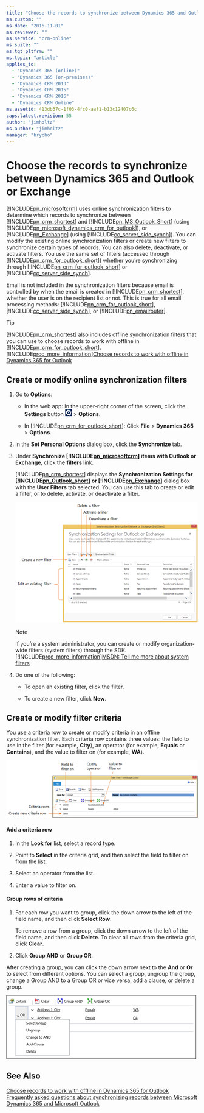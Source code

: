 ```yaml
---
title: "Choose the records to synchronize between Dynamics 365 and Outlook or Exchange | MicrosoftDocs"
ms.custom: ""
ms.date: "2016-11-01"
ms.reviewer: ""
ms.service: "crm-online"
ms.suite: ""
ms.tgt_pltfrm: ""
ms.topic: "article"
applies_to: 
  - "Dynamics 365 (online)"
  - "Dynamics 365 (on-premises)"
  - "Dynamics CRM 2013"
  - "Dynamics CRM 2015"
  - "Dynamics CRM 2016"
  - "Dynamics CRM Online"
ms.assetid: 413db37c-1f03-4fc0-aaf1-b13c12407c6c
caps.latest.revision: 55
author: "jimholtz"
ms.author: "jimholtz"
manager: "brycho"
---
```

# Choose the records to synchronize between Dynamics 365 and Outlook or Exchange
[!INCLUDE[pn_microsoftcrm](../../includes/pn-microsoftcrm.md)] uses online synchronization filters to determine which records to synchronize between [!INCLUDE[pn_crm_shortest](../../includes/pn-crm-shortest.md)] and [!INCLUDE[pn_MS_Outlook_Short](../../includes/pn-ms-outlook-short.md)] (using [!INCLUDE[pn_microsoft_dynamics_crm_for_outlook](../../includes/pn-microsoft-dynamics-crm-for-outlook.md)]), or [!INCLUDE[pn_Exchange](../../includes/pn-exchange.md)] (using [!INCLUDE[cc_server_side_synch](../../includes/cc-server-side-synch.md)]). You can modify the existing online synchronization filters or create new filters to synchronize certain types of records. You can also delete, deactivate, or activate filters. You use the same set of filters (accessed through [!INCLUDE[pn_crm_for_outlook_short](../../includes/pn-crm-for-outlook-short.md)]) whether you’re synchronizing through [!INCLUDE[pn_crm_for_outlook_short](../../includes/pn-crm-for-outlook-short.md)] or [!INCLUDE[cc_server_side_synch](../../includes/cc-server-side-synch.md)].  
  
 Email is not included in the synchronization filters because email is controlled by when the email is created in [!INCLUDE[pn_crm_shortest](../../includes/pn-crm-shortest.md)], whether the user is on the recipient list or not. This is true for all email processing methods: [!INCLUDE[pn_crm_for_outlook_short](../../includes/pn-crm-for-outlook-short.md)], [!INCLUDE[cc_server_side_synch](../../includes/cc-server-side-synch.md)], or [!INCLUDE[pn_emailrouter](../../includes/pn-emailrouter.md)].  
  
> [!TIP]
>  [!INCLUDE[pn_crm_shortest](../../includes/pn-crm-shortest.md)] also includes offline synchronization filters that you can use to choose records to work with offline in [!INCLUDE[pn_crm_for_outlook_short](../../includes/pn-crm-for-outlook-short.md)]. [!INCLUDE[proc_more_information](../../includes/proc-more-information.md)][Choose records to work with offline in Dynamics 365 for Outlook](choose-records-work-offline.md)  
  
## Create or modify online synchronization filters  
  
1.  Go to **Options**:  
  
    -   In the web app: In the upper-right corner of the screen, click the **Settings** button ![User profile Settings button](../media/priv-user.gif "User profile Settings button") > **Options**.  
  
    -   In [!INCLUDE[pn_crm_for_outlook_short](../../includes/pn-crm-for-outlook-short.md)]: Click **File** > **Dynamics 365** > **Options**.  
  
2.  In the **Set Personal Options** dialog box, click the **Synchronize** tab.  
  
3.  Under **Synchronize [!INCLUDE[pn_microsoftcrm](../../includes/pn-microsoftcrm.md)] items with Outlook or Exchange**, click the **filters** link.  
  
     [!INCLUDE[pn_crm_shortest](../../includes/pn-crm-shortest.md)] displays the **Synchronization Settings for [!INCLUDE[pn_Outlook_short](../../includes/pn-outlook-short.md)] or [!INCLUDE[pn_Exchange](../../includes/pn-exchange.md)]** dialog box with the **User Filters** tab selected. You can use this tab to create or edit a filter, or to delete, activate, or deactivate a filter.  
  
     ![Online synchronization filters](../media/online-sync-filters-dialog-box.PNG "Online synchronization filters")  
  
    > [!NOTE]
    >  If you’re a system administrator, you can create or modify organization-wide filters (system filters) through the SDK. [!INCLUDE[proc_more_information](../../includes/proc-more-information.md)][MSDN: Tell me more about system filters](https://msdn.microsoft.com/library/gg328205.aspx)  
  
4.  Do one of the following:  
  
    -   To open an existing filter, click the filter.  
  
    -   To create a new filter, click **New**.  
  
## Create or modify filter criteria  
 You use a criteria row to create or modify criteria in an offline synchronization filter. Each criteria row contains three values: the field to use in the filter (for example, **City**), an operator (for example, **Equals** or **Contains**), and the value to filter on (for example, **WA**).  
  
 ![Sync or offline filters criteria grid in Dynamics 365](../media/sync-filters-criteria-row.png "Sync or offline filters criteria grid in Dynamics 365")  
  
#### Add a criteria row  
  
1.  In the **Look for** list, select a record type.  
  
2.  Point to **Select** in the criteria grid, and then select the field to filter on from the list.  
  
3.  Select an operator from the list.  
  
4.  Enter a value to filter on.  
  
#### Group rows of criteria  
  
1.  For each row you want to group, click the down arrow to the left of the field name, and then click **Select Row**.  
  
     To remove a row from a group, click the down arrow to the left of the field name, and then click **Delete**. To clear all rows from the criteria grid, click **Clear**.  
  
2.  Click **Group AND** or **Group OR**.  
  
 After creating a group, you can click the down arrow next to the **And** or **Or** to select from different options. You can select a group, ungroup the group, change a Group AND to a Group OR or vice versa, add a clause, or delete a group.  
  
 ![Sync filters dialog box showing grouped criteria](../media/sync-filters-group-criteria.png "Sync filters dialog box showing grouped criteria")  
  
## See Also  
 [Choose records to work with offline in Dynamics 365 for Outlook](choose-records-work-offline.md)   
 [Frequently asked questions about synchronizing records between Microsoft Dynamics 365 and Microsoft Outlook](frequently-asked-questions-synchronizing-records.md)
